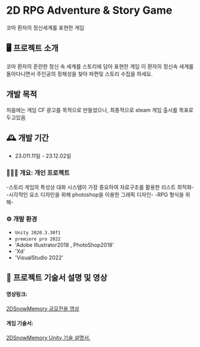 # 2D RPG Adventure & Story Game
코마 환자의 정신세계를 표현한 게임 

## 🖥️ 프로젝트 소개
코마 환자의 혼란한 정신 속 세계를 스토리에 담아 표현한 게임
이 환자의 정신속 세계를 돌아다니면서 주인공의 정체성을 찾아 파편및 
스토리 수집을 하세요.
<br>
## 개발 목적
처음에는 게임 CF 광고를 목적으로 만들었으나, 최종적으로 steam 게임 출시를 목표로 두고있음

## 🕰️ 개발 기간
* 23.011.11일 - 23.12.02일

### 🧑‍🤝‍🧑 개요: 개인 프로젝트
 -스토리 게임의 특성상 대화 시스템이 가장 중요하여 자료구조를 활용한 리스트 최적화-
 -시각적인 요소 디자인을 위해 photoshop을 이용한 그래픽 디자인-
 -RPG 형식을 위해-
   
### ⚙️ 개발 환경
- `Unity 2020.3.30f1`
- `premiere pro 2022`
- 'Adobe Illustrator2018 , PhotoShop2018'
- 'Xd'
- 'VisualStudio 2022'

## 📌 프로젝트 기술서 설명 및 영상
<h4>영상링크: </h4><a href ="https://www.youtube.com/watch?v=ioc1Jlgwopo">2DSnowMemory 공모전용 영상</a>

<h4>게임 기술서:</h4><a href="https://drive.google.com/file/d/1Mho5JOyisiTv3PmHVj4UKb5W7-UdNQiK/view?usp=sharing">2DSnowMemory Unity 기술 설명서.</a>
